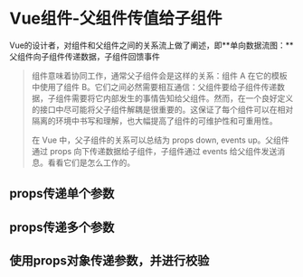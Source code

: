 # Vue组件-父组件传值给子组件

Vue的设计者，对组件和父组件之间的关系流上做了阐述，即**单向数据流图：**父组件向子组件传递数据，子组件回馈事件

> 组件意味着协同工作，通常父子组件会是这样的关系：组件 A 在它的模板中使用了组件 B。它们之间必然需要相互通信：父组件要给子组件传递数据，子组件需要将它内部发生的事情告知给父组件。然而，在一个良好定义的接口中尽可能将父子组件解耦是很重要的。这保证了每个组件可以在相对隔离的环境中书写和理解，也大幅提高了组件的可维护性和可重用性。
> 
> 在 Vue 中，父子组件的关系可以总结为 props down, events up。父组件通过 props 向下传递数据给子组件，子组件通过 events 给父组件发送消息。看看它们是怎么工作的。


## props传递单个参数

## props传递多个参数

## 使用props对象传递参数，并进行校验




